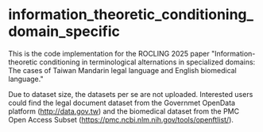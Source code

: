 # information_theoretic_conditioning_domain_specific
This is the code implementation for the ROCLING 2025 paper "Information-theoretic conditioning in terminological alternations in specialized domains: The cases of Taiwan Mandarin legal language and English biomedical language."

Due to dataset size, the datasets per se are not uploaded. Interested users could find the legal document dataset from the Governmet OpenData platform (http://data.gov.tw) and the biomedical dataset from the PMC Open Access Subset (https://pmc.ncbi.nlm.nih.gov/tools/openftlist/).
